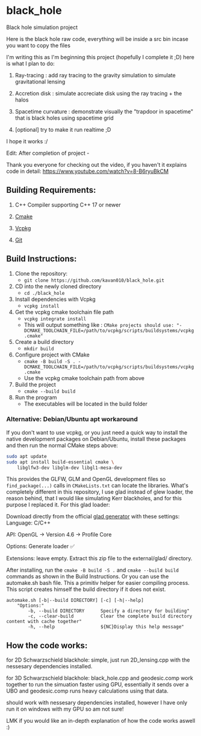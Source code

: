 # **black**_**hole**

Black hole simulation project

Here is the black hole raw code, everything will be inside a src bin incase you want to copy the files

I'm writing this as I'm beginning this project (hopefully I complete it ;D) here is what I plan to do:

1. Ray-tracing : add ray tracing to the gravity simulation to simulate gravitational lensing

2. Accretion disk : simulate accreciate disk using the ray tracing + the halos

3. Spacetime curvature : demonstrate visually the "trapdoor in spacetime" that is black holes using spacetime grid

4. [optional] try to make it run realtime ;D

I hope it works :/

Edit: After completion of project -

Thank you everyone for checking out the video, if you haven't it explains code in detail: https://www.youtube.com/watch?v=8-B6ryuBkCM

## **Building Requirements:**

1. C++ Compiler supporting C++ 17 or newer

2. [Cmake](https://cmake.org/)

3. [Vcpkg](https://vcpkg.io/en/)

4. [Git](https://git-scm.com/)

## **Build Instructions:**

1. Clone the repository:
	-  `git clone https://github.com/kavan010/black_hole.git`
2. CD into the newly cloned directory
	- `cd ./black_hole` 
3. Install dependencies with Vcpkg
	- `vcpkg install`
4. Get the vcpkg cmake toolchain file path
	- `vcpkg integrate install`
	- This will output something like : `CMake projects should use: "-DCMAKE_TOOLCHAIN_FILE=/path/to/vcpkg/scripts/buildsystems/vcpkg.cmake"`
5. Create a build directory
	- `mkdir build`
6. Configure project with CMake
	-  `cmake -B build -S . -DCMAKE_TOOLCHAIN_FILE=/path/to/vcpkg/scripts/buildsystems/vcpkg.cmake`
	- Use the vcpkg cmake toolchain path from above
7. Build the project
	- `cmake --build build`
8. Run the program
	- The executables will be located in the build folder

### Alternative: Debian/Ubuntu apt workaround

If you don't want to use vcpkg, or you just need a quick way to install the native development packages on Debian/Ubuntu, install these packages and then run the normal CMake steps above:

```bash
sudo apt update
sudo apt install build-essential cmake \
	libglfw3-dev libglm-dev libgl1-mesa-dev
```

This provides the  GLFW, GLM and OpenGL development files so `find_package(...)` calls in `CMakeLists.txt` can locate the libraries.
What's completely different in this repository, I use glad instead of glew loader, the reason behind, that I would like
simulating Kerr blackholes, and for this purpose I replaced it. 
For this glad loader:

Download directly from the official [glad generator](https://gen.glad.sh/) with these settings:
Language: C/C++

API: OpenGL → Version 4.6 → Profile Core

Options: Generate loader ✅

Extensions: leave empty. Extract this zip file to the external/glad/ directory.

After installing, run the `cmake -B build -S .` and `cmake --build build` commands as shown in the Build Instructions.
Or you can use the automake.sh bash file. This a primitiv helper for easier  compiling process. This script creates himself the build directory if it does not exist.


```
automake.sh [-b|--build DIRECTORY] [-c] [-h|--help]
    "Options:"
    	-b, --build DIRECTORY      Specify a directory for building"
        -c, --clear-build          Clear the complete build directory content with cache together"
        -h, --help                 ${NC}Display this help message"

```


## **How the code works:**
for 2D Schwarzschield blackhole: simple, just run 2D_lensing.cpp with the nessesary dependencies installed.

for 3D Schwarzschield blackhole: black_hole.cpp and geodesic.comp work together to run the simuation faster using GPU, essentially it sends over a UBO and geodesic.comp runs heavy calculations using that data.

should work with nessesary dependencies installed, however I have only run it on windows with my GPU so am not sure!

LMK if you would like an in-depth explanation of how the code works aswell :)
